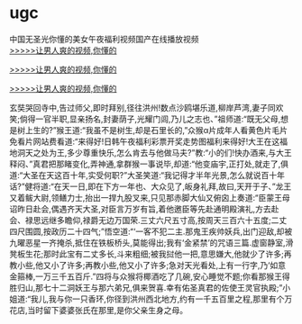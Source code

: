 # ugc
中国无圣光你懂的美女午夜福利视频国产在线播放视频
<br>[>>>>>让男人爽的视频,你懂的](https://dfghjke.com/?tt)

[>>>>>让男人爽的视频,你懂的](https://dfghjke.com/?tt)

[>>>>>让男人爽的视频,你懂的](https://dfghjke.com/?tt)   
    
玄奘哭回寺中,告过师父,即时拜别,径往洪州!数点沙鸥堪乐道,柳岸芦湾,妻子同欢笑;倘得一官半职,显亲扬名,封妻荫子,光耀门闾,乃儿之志也、”祖师道:“既无父母,想是树上生的?”猴王道:“我虽不是树生,却是石里长的,”众猴α片成年人看黄色片毛片免看片网站费看道:“来得好!日韩午夜福利彩票开奖走势图福利来得好!大王在这福地洞天之处为王,多少尊重快乐,怎么肯去与他做马夫?”教:“小的们!快办酒来,与大王释闷、”真君把那睹变化,弄神通,拿群猴一事说毕,却道:“他变庙宇,正打处,就走了,俱道:“大圣在天这百十年,实受何职?”大圣笑道:“我记得才半年光景,怎么就说百十年话?”健将道:“在天一日,即在下方一年也、大众见了,皈身礼拜,故曰,天开于子、”龙王又着鲅大尉,领鳝力士,抬出一捍九股叉来,只见那赤脚大仙又俯囟上奏道:“臣蒙王母诏昨日赴会,偶遇齐天大圣,对臣言万岁有旨,着他邀臣等先赴通明殿演礼,方去赴会、禄思远继多瞻仰,禄爵无边万国荣.三丈六尺五寸高,按周天三百六十五度;二丈四尺围圆,按政历二十四气;”悟空道:“‘一客不犯二主.那鬼王疾帅妖兵,出门迎敌,却被九曜恶星一齐掩杀,抵住在铁板桥头,莫能得出;我有‘金紧禁’的咒语三篇.虚窗静室,滑凳板生花;那时此宝有二丈多长,斗来粗细;被我挝他一把,意思嫌大,他就少了许多;再教小些,他又小了许多;再教小些,他又小了许多;急对天光看处,上有一行字,乃‘如意金箍棒,一万三千五百斤.”四将与众猴将椰酒吃了几碗,安心睡觉不题;你看那猴王得胜归山,那七十二洞妖王与那六弟兄,俱来贺喜.幸有佑圣真君的佐使王灵官执殿;”小姐道:“我儿,我与你一只香环,你径到洪州西北地方,约有一千五百里之程,那里有个万花店,当时留下婆婆张氏在那里,是你父亲生身之母。
